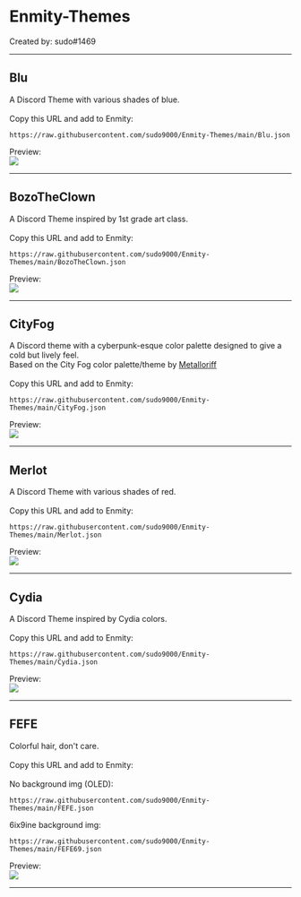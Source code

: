 # Enmity-Themes

Created by: sudo#1469

- - - -

## Blu
A Discord Theme with various shades of blue.<br>
<br>
Copy this URL and add to Enmity:
```
https://raw.githubusercontent.com/sudo9000/Enmity-Themes/main/Blu.json
```
Preview:<br>
![](/.assets/images/blu.png)

- - - -

## BozoTheClown
A Discord Theme inspired by 1st grade art class.<br>
<br>
Copy this URL and add to Enmity:
```
https://raw.githubusercontent.com/sudo9000/Enmity-Themes/main/BozoTheClown.json
```
Preview:<br>
![](/.assets/images/bozotheclown.png)

- - - -

## CityFog
A Discord theme with a cyberpunk-esque color palette designed to give a cold but lively feel.<br>
Based on the City Fog color palette/theme by [Metalloriff](https://metalloriff.github.io/city-fog)<br>
<br>
Copy this URL and add to Enmity:
```
https://raw.githubusercontent.com/sudo9000/Enmity-Themes/main/CityFog.json
```
Preview:<br>
![](/.assets/images/cityfog.png)

- - - -

## Merlot
A Discord Theme with various shades of red.<br>
<br>
Copy this URL and add to Enmity:
```
https://raw.githubusercontent.com/sudo9000/Enmity-Themes/main/Merlot.json
```
Preview:<br>
![](/.assets/images/merlot.png)

- - - -

## Cydia
A Discord Theme inspired by Cydia colors.<br>
<br>
Copy this URL and add to Enmity:
```
https://raw.githubusercontent.com/sudo9000/Enmity-Themes/main/Cydia.json
```
Preview:<br>
![](/.assets/images/cydia.png)

- - - -

## FEFE
Colorful hair, don't care.<br>
<br>
Copy this URL and add to Enmity:<br>
<br>
No background img (OLED):
```
https://raw.githubusercontent.com/sudo9000/Enmity-Themes/main/FEFE.json
```
6ix9ine background img:
```
https://raw.githubusercontent.com/sudo9000/Enmity-Themes/main/FEFE69.json
```
Preview:<br>
![](/.assets/images/fefe.png)

- - - -
